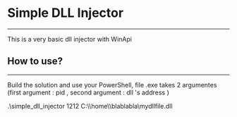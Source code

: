 <h1>Simple DLL Injector</h1>
<hr>
<p>This is a very basic dll injector with WinApi</p>
<h2>How to use?</h2>
<hr>
<p>Build the solution and use your PowerShell, file .exe takes 2 argumentes (first argument : pid , second argument : dll 's address )</p>
<p>.\simple_dll_injector 1212 C:\\home\\blablabla\mydllfile.dll </p>
